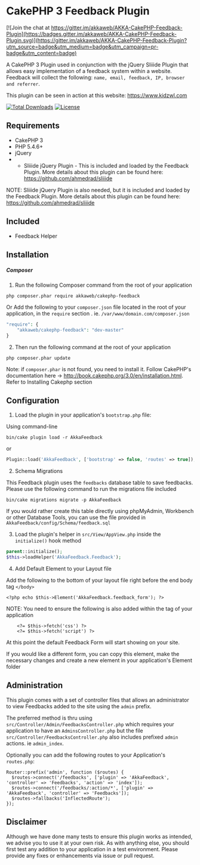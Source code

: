 # CakePHP 3 Feedback Plugin

[![Join the chat at https://gitter.im/akkaweb/AKKA-CakePHP-Feedback-Plugin](https://badges.gitter.im/akkaweb/AKKA-CakePHP-Feedback-Plugin.svg)](https://gitter.im/akkaweb/AKKA-CakePHP-Feedback-Plugin?utm_source=badge&utm_medium=badge&utm_campaign=pr-badge&utm_content=badge)

A CakePHP 3 Plugin used in conjunction with the jQuery Sliiide Plugin that allows easy implementation of a feedback system within a website. Feedback will collect the following: `name, email, feedback, IP, browser and referrer`.

This plugin can be seen in action at this website: https://www.kidzwl.com

[![Total Downloads](https://poser.pugx.org/akkaweb/cakephp-feedback/downloads.svg)](https://packagist.org/packages/akkaweb/cakephp-feedback)
[![License](https://poser.pugx.org/akkaweb/cakephp-feedback/license.svg)](https://packagist.org/packages/akkaweb/cakephp-feedback)

## Requirements #######################################################
- CakePHP 3
- PHP 5.4.6+
- jQuery
- * Sliiide jQuery Plugin - This is included and loaded by the Feedback Plugin. More details about this plugin can be found here: https://github.com/ahmedrad/sliiide

NOTE: Sliiide jQuery Plugin is also needed, but it is included and loaded by the Feedback Plugin. More details about this plugin can be found here: https://github.com/ahmedrad/sliiide

## Included #######################################################
- Feedback Helper

## Installation #######################################################

##### Composer

1. Run the following Composer command from the root of your application

```php composer.phar require akkaweb/cakephp-feedback```

Or Add the following to your `composer.json` file located in the root of your application, in the `require` section . ie. `/var/www/domain.com/composer.json`

```php
"require": {
	"akkaweb/cakephp-feedback": "dev-master"
}
```

2. Then run the following command at the root of your application

```
php composer.phar update
```
Note: if `composer.phar` is not found, you need to install it. Follow CakePHP's documentation here -> http://book.cakephp.org/3.0/en/installation.html. Refer to Installing Cakephp section

## Configuration #######################################################

1. Load the plugin in your application's `bootstrap.php` file:

Using command-line

```bin/cake plugin load -r AkkaFeedback```

or

```php
Plugin::load('AkkaFeedback', ['bootstrap' => false, 'routes' => true]);
```

2. Schema Migrations

This Feedback plugin uses the `feedbacks` database table to save feedbacks. Please use the following command to run the migrations file included

```bin/cake migrations migrate -p AkkaFeedback```

If you would rather create this table directly using phpMyAdmin, Workbench or other Database Tools, you can use the file provided in `AkkaFeedback/config/Schema/feedback.sql`

3. Load the plugin's helper in `src/View/AppView.php` inside the `initialize()` hook method

```php
parent::initialize();
$this->loadHelper('AkkaFeedback.Feedback');
```

4. Add Default Element to your Layout file

Add the following to the bottom of your layout file right before the end body tag `</body>`

```<?php echo $this->Element('AkkaFeedback.feedback_form'); ?>```

NOTE: You need to ensure the following is also added within the <head> tag of your application

```
	<?= $this->fetch('css') ?>
	<?= $this->fetch('script') ?>
```

At this point the default Feedback Form will start showing on your site.

If you would like a different form, you can copy this element, make the necessary changes and create a new element in your application's Element folder

## Administration #######################################################

This plugin comes with a set of controller files that allows an administrator to view Feedbacks added to the site using the `admin` prefix.

The preferred method is thru using `src/Controller/Admin/FeedbacksController.php` which requires your application to have an `AdminsController.php` but the file `src/Controller/FeedbacksController.php` also includes prefixed `admin` actions. ie `admin_index`.

Optionally you can add the following routes to your Application's `routes.php`:

```
Router::prefix('admin', function ($routes) {
  $routes->connect('/feedbacks', ['plugin' => 'AkkaFeedback', 'controller' => 'Feedbacks', 'action' => 'index']);
  $routes->connect('/feedbacks/:action/*', ['plugin' => 'AkkaFeedback', 'controller' => 'Feedbacks']);
  $routes->fallbacks('InflectedRoute');
});
```

## Disclaimer
Although we have done many tests to ensure this plugin works as intended, we advise you to use it at your own risk. As with anything else, you should first test any addition to your application in a test environment. Please provide any fixes or enhancements via issue or pull request.
